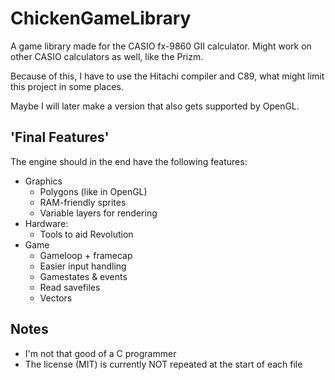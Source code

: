 # ChickenGameLibrary
A game library made for the CASIO fx-9860 GII calculator.
Might work on other CASIO calculators as well, like the Prizm.

Because of this, I have to use the Hitachi compiler and C89, what might limit this project in some places.

Maybe I will later make a version that also gets supported by OpenGL.

## 'Final Features'
The engine should in the end have the following features:
- Graphics
  - Polygons (like in OpenGL)
  - RAM-friendly sprites
  - Variable layers for rendering
- Hardware:
  - Tools to aid Revolution
- Game
  - Gameloop + framecap
  - Easier input handling
  - Gamestates & events
  - Read savefiles
  - Vectors

## Notes

- I'm not that good of a C programmer
- The license (MIT) is currently NOT repeated at the start of each file
